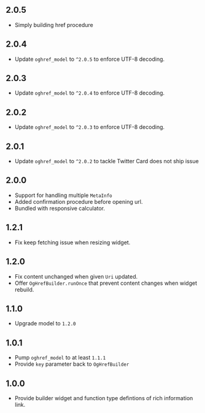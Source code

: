 ## 2.0.5

* Simply building href procedure

## 2.0.4

* Update `oghref_model` to `^2.0.5` to enforce UTF-8 decoding.

## 2.0.3

* Update `oghref_model` to `^2.0.4` to enforce UTF-8 decoding.

## 2.0.2

* Update `oghref_model` to `^2.0.3` to enforce UTF-8 decoding.

## 2.0.1

* Update `oghref_model` to `^2.0.2` to tackle Twitter Card does not ship issue

## 2.0.0

* Support for handling multiple `MetaInfo`
* Added confirmation procedure before opening url.
* Bundled with responsive calculator.

## 1.2.1

* Fix keep fetching issue when resizing widget.

## 1.2.0

* Fix content unchanged when given `Uri` updated.
* Offer `OgHrefBuilder.runOnce` that prevent content changes when widget rebuild.

## 1.1.0

* Upgrade model to `1.2.0`

## 1.0.1

* Pump `oghref_model` to at least `1.1.1`
* Provide `key` parameter back to `OgHrefBuilder`

## 1.0.0

* Provide builder widget and function type defintions of rich information link.

